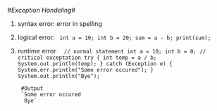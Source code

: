#_Exception Handeling_#

1. syntax error: error in spelling
2. logical error:
   ` int a = 10;
     int b = 20;
     sum = a - b;
     print(sum);`
3. runtime error
   `  // normal statement
        int a = 10;
        int b = 0;
        // critical exceptation
        try {
            int temp = a / b;
            System.out.println(temp);
        } catch (Exception e) {
            System.err.println("Some error occured");
        }
        System.out.println("Bye");`

        #Output
        `Some error occured
         Bye`
